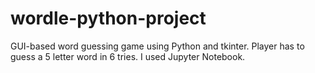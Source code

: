 # wordle-python-project
GUI-based word guessing game using Python and tkinter. Player has to guess a 5 letter word in 6 tries.
I used Jupyter Notebook.
